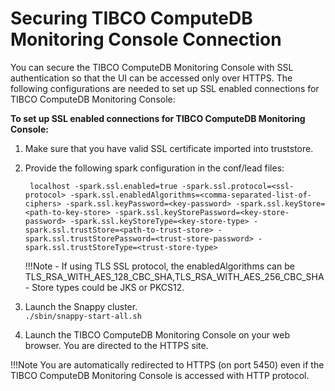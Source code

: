 # Securing TIBCO ComputeDB Monitoring Console Connection

You can secure the TIBCO ComputeDB Monitoring Console with SSL authentication so that the UI can be accessed only over HTTPS. The following configurations are needed to set up SSL enabled connections for TIBCO ComputeDB Monitoring Console:

**To set up SSL enabled connections for TIBCO ComputeDB Monitoring Console:**

1. Make sure that you have valid SSL certificate imported into truststore.
2. Provide the following spark configuration in the conf/lead files:

		localhost -spark.ssl.enabled=true -spark.ssl.protocol=<ssl-protocol> -spark.ssl.enabledAlgorithms=<comma-separated-list-of-ciphers> -spark.ssl.keyPassword=<key-password> -spark.ssl.keyStore=<path-to-key-store> -spark.ssl.keyStorePassword=<key-store-password> -spark.ssl.keyStoreType=<key-store-type> -spark.ssl.trustStore=<path-to-trust-store> -spark.ssl.trustStorePassword=<trust-store-password> -spark.ssl.trustStoreType=<trust-store-type>

	!!!Note
		 - If using TLS SSL protocol, the enabledAlgorithms can be TLS_RSA_WITH_AES_128_CBC_SHA,TLS_RSA_WITH_AES_256_CBC_SHA
     	- Store types could be JKS or PKCS12.

3.	Launch the Snappy cluster.</br>
	`./sbin/snappy-start-all.sh` 
4.	Launch the TIBCO ComputeDB Monitoring Console on your web browser. You are directed to the HTTPS site.

!!!Note
	You are automatically redirected to HTTPS (on port 5450) even if the TIBCO ComputeDB Monitoring Console is accessed with HTTP protocol.
